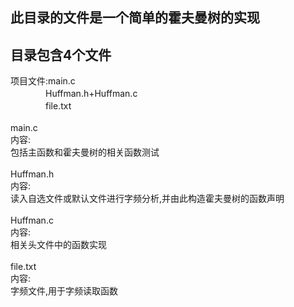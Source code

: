 此目录的文件是一个简单的霍夫曼树的实现
----------
目录包含4个文件
------
项目文件:main.c<br>
　　　　Huffman.h+Huffman.c<br>
　　　　file.txt<br>
<br>
        main.c<br>
        内容:<br>
        包括主函数和霍夫曼树的相关函数测试<br>
<br>
        Huffman.h<br>
        内容:<br>
        读入自选文件或默认文件进行字频分析,并由此构造霍夫曼树的函数声明<br>
<br>
        Huffman.c<br>
        内容:<br>
        相关头文件中的函数实现<br>
<br>
        file.txt<br>
        内容:<br>
        字频文件,用于字频读取函数<br>